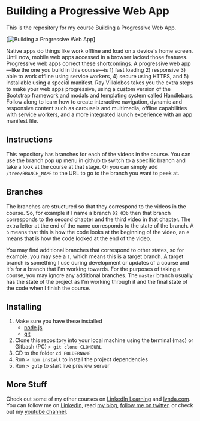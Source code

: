 # Building a Progressive Web App
This is the repository for my course Building a Progressive Web App. 

[![Building a Progressive Web App](https://media-exp2.licdn.com/media-proxy/ext?w=1200&h=675&f=n&hash=aQ6G2w74X1j6D6cAmlJECXlPxGk%3D&ora=1%2CaFBCTXdkRmpGL2lvQUFBPQ%2CxAVta5g-0R6plxVUzgUv5K_PrkC9q0RIUJDPBy-kWi2q_9efZXbhecLdZLSiolwQcCQHkAU7fu2hRTHmEY69LcLmY4Yx3A)]

Native apps do things like work offline and load on a device's home screen. Until now, mobile web apps accessed in a browser lacked those features. Progressive web apps correct these shortcomings. A progressive web app—like the one you build in this course—is 1) fast loading 2) responsive 3) able to work offline using service workers, 4) secure using HTTPS, and 5) installable using a special manifest. Ray Villalobos takes you the extra steps to make your web apps progressive, using a custom version of the Bootstrap framework and modals and templating system called Handlebars. Follow along to learn how to create interactive navigation, dynamic and responsive content such as carousels and multimedia, offline capabilities with service workers, and a more integrated launch experience with an app manifest file.

## Instructions
This repository has branches for each of the videos in the course. You can use the branch pop up menu in github to switch to a specific branch and take a look at the course at that stage. Or you can simply add `/tree/BRANCH_NAME` to the URL to go to the branch you want to peek at. 

## Branches
The branches are structured so that they correspond to the videos in the course. So, for example if I name a branch `02_03b` then that branch corresponds to the second chapter and the third video in that chapter. The extra letter at the end of the name corresponds to the state of the branch. A `b` means that this is how the code looks at the beginning of the video, an `e` means that is how the code looked at the end of the video.

You may find additional branches that correspond to other states, so for example, you may see a `t`, which means this is a target branch. A target branch is something I use during development or updates of a course and it's for a branch that I'm working towards. For the purposes of taking a course, you may ignore any additional branches. The `master` branch usually has the state of the project as I'm working through it and the final state of the code when I finish the course. 

## Installing
1. Make sure you have these installed
	- [node.js](http://nodejs.org/)
	- [git](http://git-scm.com/)
2. Clone this repository into your local machine using the terminal (mac) or Gitbash (PC) `> git clone CLONEURL`
3. CD to the folder `cd FOLDERNAME`
4. Run `> npm install` to install the project dependencies
5. Run `> gulp` to start live preview server

## More Stuff
Check out some of my other courses on [LinkedIn Learning](https://www.linkedin.com/learning/instructors/ray-villalobos?trk=insiders_6787408_learning) and [lynda.com](http://lynda.com/rayvillalobos). You can follow me on [LinkedIn](https://www.linkedin.com/in/planetoftheweb/), read [my blog](http://raybo.org), [follow me on twitter](http://twitter.com/planetoftheweb), or check out my [youtube channel](http://youtube.com/planetoftheweb).
